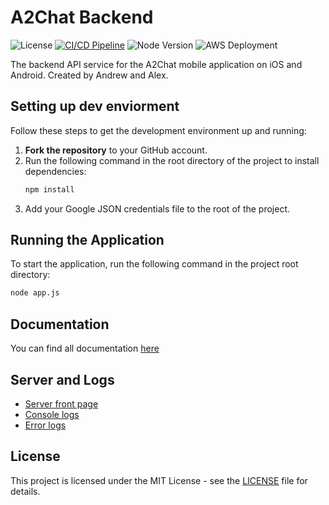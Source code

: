 ﻿# A2Chat Backend
![License](https://img.shields.io/badge/license-MIT-blue) [![CI/CD Pipeline](https://github.com/A2Chat/A2ChatBackend/actions/workflows/ci-cd.yml/badge.svg)](https://github.com/A2Chat/A2ChatBackend/actions/workflows/ci-cd.yml) ![Node Version](https://img.shields.io/badge/node-%3E%3D%2020-green) ![AWS Deployment](https://img.shields.io/badge/deployed%20on-AWS-orange) 


The backend API service for the A2Chat mobile application on iOS and Android.
Created by Andrew and Alex.

## Setting up dev enviorment

Follow these steps to get the development environment up and running:

1. **Fork the repository** to your GitHub account.
2. Run the following command in the root directory of the project to install dependencies:
    ```bash
    npm install
    ```
3. Add your Google JSON credentials file to the root of the project.

## Running the Application

To start the application, run the following command in the project root directory:
```bash
node app.js
```

## Documentation 
You can find all documentation [here](docs/)

## Server and Logs 
* [Server front page](https://A2chat.mooo.com)
* [Console logs](https://a2chat.mooo.com/systemdata/log)
* [Error logs](https://a2chat.mooo.com/systemdata/errorlog)

## License

This project is licensed under the MIT License - see the [LICENSE](LICENSE) file for details.

